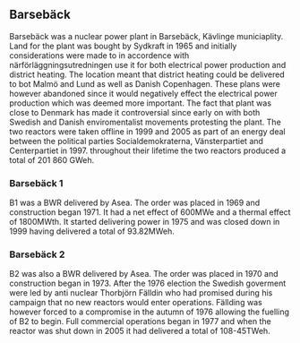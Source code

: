 ## Barsebäck

Barsebäck was a nuclear power plant in Barsebäck, Kävlinge municiaplity. Land for the plant was bought by Sydkraft in 1965 and initially considerations were made to in accordence with närförläggningsutredningen use it for both electrical power production and district heating. The location meant that district heating could be delivered to bot Malmö and Lund as well as Danish Copenhagen. These plans were however abandoned since it would negatively effect the electrical power production which was deemed more important. The fact that plant was close to Denmark has  made it controversial since early on with both Swedish and Danish enviromentalist movements protesting the plant. The two reactors were taken offline in 1999 and 2005 as part of an energy deal between the political parties Socialdemokraterna, Vänsterpartiet and Centerpartiet in 1997. throughout their lifetime the two reactors produced a total of 201 860 GWeh.

### Barsebäck 1
B1 was a BWR delivered by Asea. The order was placed in 1969 and construction began 1971. It had a net effect of 600MWe and a thermal effect of 1800MWth. It started delivering power in 1975 and was closed down in 1999 having delivered a total of 93.82MWeh.

### Barsebäck 2
B2 was also a BWR delivered by Asea. The order was placed in 1970 and construction began in 1973. After the 1976 election the Swedish goverment were led by anti nuclear Thorbjörn Fälldin who had promised during his campaign that no new reactors would enter operations. Fällding was however forced to a compromise in the autumn of 1976 allowing the fuelling of B2 to begin. Full commercial operations began in 1977 and when the reactor was shut down in 2005 it had delivered a total of 108-45TWeh.